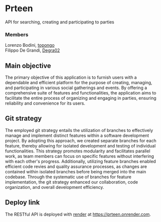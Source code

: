 # Prteen
API for searching, creating and participating to parties

### Members
Lorenzo Bodini, [topongo]("https://github.com/topongo")  
Filippo De Grandi, [Degra02]("https://github.com/Degra02")

## Main objective
The primary objective of this application is to furnish users with a dependable and efficient platform for the purpose of creating, managing, and participating in various social gatherings and events. By offering a comprehensive suite of features and functionalities, the application aims to facilitate the entire process of organizing and engaging in parties, ensuring reliability and convenience for its users.

## Git strategy
The employed git strategy entails the utilization of branches to effectively manage and implement distinct features within a software development project. By adopting this approach, we created separate branches for each feature, thereby allowing for isolated development and testing of individual functionalities. This strategy promotes modularity and facilitates parallel work, as team members can focus on specific features without interfering with each other's progress. Additionally, utilizing feature branches enabled efficient code revies and quality assurance processes, as changes are contained within isolated branches before being merged into the main codebase. Through the systematic use of branches for feature implementation, the git strategy enhanced our collaboration, code organization, and overall development efficiency.

## Deploy link
The RESTful API is deployed with [render](https://render.com/) at
https://prteen.onrender.com.  
